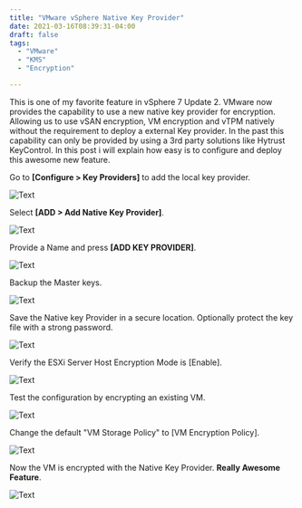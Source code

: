 ```yaml
---
title: "VMware vSphere Native Key Provider"
date: 2021-03-16T08:39:31-04:00
draft: false
tags:
  - "VMware"
  - "KMS"
  - "Encryption"

---
```


This is one of my favorite feature in vSphere 7 Update 2. VMware now provides the capability to use a new native key provider for encryption. Allowing us to use vSAN encryption, VM encryption and vTPM natively without the requirement to deploy a external Key provider. In the past this capability can only be provided by using a 3rd party solutions like Hytrust KeyControl. In this post i will explain how easy is to configure and deploy this awesome new feature.

Go to **[Configure > Key Providers]** to add the local key provider.

![Text](/img/2021-03-10_21-08-1024x402.webp#center)

Select **[ADD > Add Native Key Provider]**.

![Text](/img/2021-03-10_21-08-1024x402.webp#center)

Provide a Name and press **[ADD KEY PROVIDER]**.

![Text](/img/2021-03-10_21-10-1024x608.webp#center)

Backup the Master keys.

![Text](/img/2021-03-10_21-25-1024x449.webp#center)

Save the Native key Provider in a secure location. Optionally protect the key file with a strong password.

![Text](/img/2021-03-10_21-26-1024x318.webp#center)

Verify the ESXi Server Host Encryption Mode is [Enable].

![Text](/img/2021-03-10_21-27-1024x460.webp#center)

Test the configuration by encrypting an existing VM.

![Text](/img/2021-03-10_21-30-1024x478.webp#center)

Change the default "VM Storage Policy" to [VM Encryption Policy].

![Text](/img/2021-03-10_21-31-1024x630.webp#center)

Now the VM is encrypted with the Native Key Provider. **Really Awesome Feature**.

![Text](/img/2021-03-10_21-35-1024x470.webp#center)
